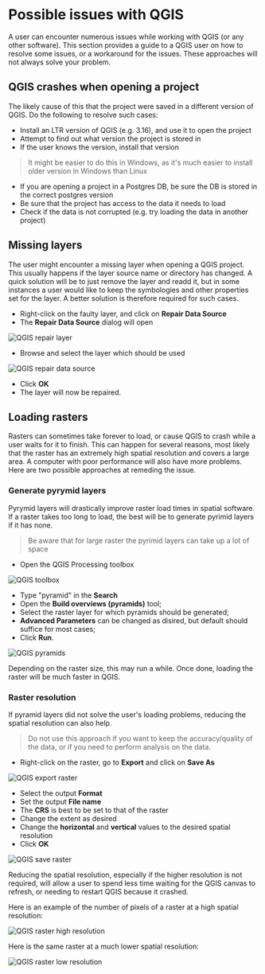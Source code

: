 # Possible issues with QGIS

A user can encounter numerous issues while working with QGIS (or any other software). This section provides
a guide to a QGIS user on how to resolve some issues, or a workaround for the issues. These approaches
will not always solve your problem.

## QGIS crashes when opening a project

The likely cause of this that the project were saved in a different version of QGIS.
Do the following to resolve such cases:
- Install an LTR version of QGIS (e.g. 3.16), and use it to open the project
- Attempt to find out what version the project is stored in
- If the user knows the version, install that version

> It might be easier to do this in Windows, as it's much easier to install older version in Windows than Linux

- If you are opening a project in a Postgres DB, be sure the DB is stored in the correct postgres version
- Be sure that the project has access to the data it needs to load
- Check if the data is not corrupted (e.g. try loading the data in another project)

## Missing layers

The user might encounter a missing layer when opening a QGIS project. This usually happens if the layer
source name or directory has changed. A quick solution will be to just remove the layer and readd it,
but in some instances a user would like to keep the symbologies and other properties set for the layer.
A better solution is therefore required for such cases.

- Right-click on the faulty layer, and click on **Repair Data Source**
- The **Repair Data Source** dialog will open

![QGIS repair layer](img/qgis-repair-layer.png)

- Browse and select the layer which should be used

![QGIS repair data source](img/qgis-repair-data-source.png)

- Click **OK**
- The layer will now be repaired.

## Loading rasters

Rasters can sometimes take forever to load, or cause QGIS to crash while a user waits for it to finish.
This can happen for several reasons, most likely that the raster has an extremely high spatial resolution and covers
a large area. A computer with poor performance will also have more problems. Here are two possible approaches at remeding the issue.

### Generate pyrymid layers

Pyrymid layers will drastically improve raster load times in spatial software. If a raster takes too long to load, the
best will be to generate pyrimid layers if it has none.

> Be aware that for large raster the pyrimid layers can take up a lot of space

- Open the QGIS Processing toolbox

![QGIS toolbox](img/qgis-toolbox-icon.png)

- Type "pyramid" in the **Search**
- Open the **Build overviews (pyramids)** tool;
- Select the raster layer for which pyramids should be generated;
- **Advanced Parameters** can be changed as disired, but default should suffice for most cases;
- Click **Run**.

![QGIS pyramids](img/qgis-pyramids-tool.png)

Depending on the raster size, this may run a while. Once done, loading the raster will be much faster in QGIS.

### Raster resolution

If pyramid layers did not solve the user's loading problems, reducing the spatial resolution can also help.

> Do not use this approach if you want to keep the accuracy/quality of the data, or if you need to perform analysis on the data.

- Right-click on the raster, go to **Export** and click on **Save As**

![QGIS export raster](img/qgis-export-raster.png)

- Select the output **Format**
- Set the output **File name**
- The **CRS** is best to be set to that of the raster
- Change the extent as desired
- Change the **horizontal** and **vertical** values to the desired spatial resolution
- Click **OK**

![QGIS save raster](img/qgis-save-raster.png)

Reducing the spatial resolution, especially if the higher resolution is not
required, will allow a user to spend less time waiting for the QGIS canvas to refresh, or
needing to restart QGIS because it crashed.

Here is an example of the number of pixels of a raster at a high spatial resolution:

![QGIS raster high resolution](img/qgis-raster-high.png)

Here is the same raster at a much lower spatial resolution:

![QGIS raster low resolution](img/qgis-raster-low.png)
